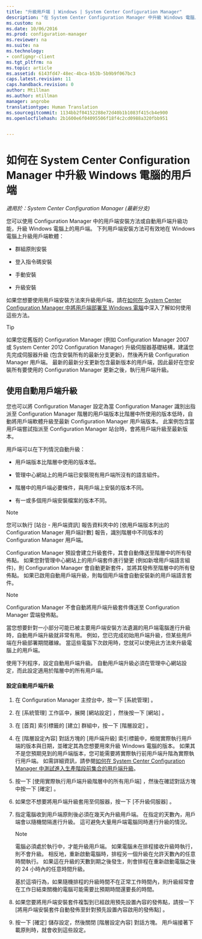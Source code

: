 ```yaml
---
title: "升級用戶端 | Windows | System Center Configuration Manager"
description: "在 System Center Configuration Manager 中升級 Windows 電腦上的用戶端。"
ms.custom: na
ms.date: 10/06/2016
ms.prod: configuration-manager
ms.reviewer: na
ms.suite: na
ms.technology:
- configmgr-client
ms.tgt_pltfrm: na
ms.topic: article
ms.assetid: 6143fd47-48ec-4bca-b53b-5b9b9f067bc3
caps.latest.revision: 11
caps.handback.revision: 0
author: Mtillman
ms.author: mtillman
manager: angrobe
translationtype: Human Translation
ms.sourcegitcommit: 1134bb2f04152288e72d40b1b1083f415cb4e900
ms.openlocfilehash: 2b1600e6f04095506f18f4c2cd0988a320fbb951


---
```

# <a name="how-to-upgrade-clients-for-windows-computers-in-system-center-configuration-manager"></a>如何在 System Center Configuration Manager 中升級 Windows 電腦的用戶端

*適用於：System Center Configuration Manager (最新分支)*

您可以使用 Configuration Manager 中的用戶端安裝方法或自動用戶端升級功能，升級 Windows 電腦上的用戶端。 下列用戶端安裝方法可有效地在 Windows 電腦上升級用戶端軟體：  

-   群組原則安裝  

-   登入指令碼安裝  

-   手動安裝  

-   升級安裝  

 如果您想要使用用戶端安裝方法來升級用戶端，請在[如何在 System Center Configuration Manager 中將用戶端部署至 Windows 電腦](../../../../core/clients/deploy/deploy-clients-to-windows-computers.md)中深入了解如何使用這些方法。  

> [!TIP]  
>  如果您從舊版的 Configuration Manager \(例如 Configuration Manager 2007 或 System Center 2012 Configuration Manager\) 升級伺服器基礎結構，建議您先完成伺服器升級 (包含安裝所有的最新分支更新)，然後再升級 Configuration Manager 用戶端。   最新的最新分支更新包含最新版本的用戶端，因此最好在您安裝所有要使用的 Configuration Manager 更新之後，執行用戶端升級。  

## <a name="use-automatic-client-upgrade"></a>使用自動用戶端升級  
 您也可以將 Configuration Manager 設定為當 Configuration Manager 識別出指派至 Configuration Manager 階層的用戶端版本比階層中所使用的版本低時，自動將用戶端軟體升級至最新 Configuration Manager 用戶端版本。 此案例包含當用戶端嘗試指派至 Configuration Manager 站台時，會將用戶端升級至最新版本。  

 用戶端可以在下列情況自動升級：  

-   用戶端版本比階層中使用的版本低。  

-   管理中心網站上的用戶端已安裝現有用戶端所沒有的語言組件。  

-   階層中的用戶端必要條件，與用戶端上安裝的版本不同。  

-   有一或多個用戶端安裝檔案的版本不同。  

> [!NOTE]  
>  您可以執行 [站台 - 用戶端資訊] 報告資料夾中的 [依用戶端版本列出的 Configuration Manager 用戶端計數] 報告，識別階層中不同版本的 Configuration Manager 用戶端。  

 Configuration Manager 預設會建立升級套件，其會自動傳送至階層中的所有發佈點。 如果您對管理中心網站上的用戶端套件進行變更 (例如新增用戶端語言組件)，則 Configuration Manager 會自動更新套件，並將其發佈至階層中的所有發佈點。 如果已啟用自動用戶端升級，則每個用戶端會自動安裝新的用戶端語言套件。  

> [!NOTE]  
>  Configuration Manager 不會自動將用戶端升級套件傳送至 Configuration Manager 雲端發佈點。  

 當您想要針對一小部分可能已被主要用戶端安裝方法遺漏的用戶端電腦進行升級時，自動用戶端升級就非常有用。 例如，您已完成初始用戶端升級，但某些用戶端在升級部署期間離線。 當這些電腦下次啟用時，您就可以使用此方法來升級電腦上的用戶端。  

 使用下列程序，設定自動用戶端升級。 自動用戶端升級必須在管理中心網站設定，而此設定適用於階層中的所有用戶端。  

#### <a name="to-configure-automatic-client-upgrades"></a>設定自動用戶端升級  

1.  在 Configuration Manager 主控台中，按一下 [系統管理] 。  

2.  在 [系統管理]  工作區中，展開 [網站設定] ，然後按一下 [網站] 。  

3.  在 [首頁]  索引標籤的 [建立]  群組中，按一下 [階層設定] 。  

4.  在 [階層設定內容]  對話方塊的 [用戶端升級]  索引標籤中，檢閱實際執行用戶端的版本與日期，並確定其為您想要用來升級 Windows 電腦的版本。  如果其不是您預期見到的用戶端版本，您可能需要將實際執行前用戶端升階為實際執行用戶端。 如需詳細資訊，請參閱[如何在 System Center Configuration Manager 中測試進入生產階段前集合的用戶端升級](../../../../core/clients/manage/upgrade/test-client-upgrades.md)。  

5.  按一下 [使用實際執行用戶端升級階層中的所有用戶端]  ，然後在確認對話方塊中按一下 [確定]  。  

6.  如果您不想要將用戶端升級套用至伺服器，按一下 [不升級伺服器] 。  

7.  指定電腦收到用戶端原則後必須在幾天內升級用戶端。 在指定的天數內，用戶端會以隨機間隔進行升級。 這可避免大量用戶端電腦同時進行升級的情況。

    > [!NOTE]
    > 電腦必須處於執行中，才能升級用戶端。 如果電腦未在排程接收升級時執行，則不會升級。 相反地，重新啟動電腦時，排程另一個升級在允許天數內的任意時間執行。 如果這在升級的天數到期之後發生，則會排程在重新啟動電腦之後的 24 小時內的任意時間升級。
    >     
    > 基於這項行為，如果隨機排程的升級時間不在正常工作時間內，則升級經常會在工作日結束關機的電腦可能需要比預期時間還要長的時間。

8.  如果您要將用戶端安裝套件複製到已經啟用預先設置內容的發佈點，請按一下 [將用戶端安裝套件自動發佈至針對預先設置內容啟用的發佈點] 。  

9. 按一下 [確定]  儲存設定，然後關閉 [階層設定內容]  對話方塊。 用戶端接著下載原則時，就會收到這些設定。  



<!--HONumber=Nov16_HO1-->


